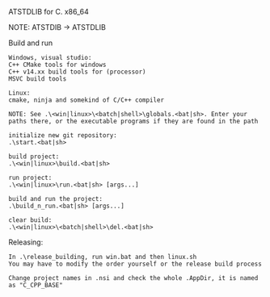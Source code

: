 ATSTDLIB for C. x86_64

NOTE: ATSTDIB -> ATSTDLIB

Build and run

    Windows, visual studio:
    C++ CMake tools for windows
    C++ v14.xx build tools for (processor)
    MSVC build tools

    Linux:
    cmake, ninja and somekind of C/C++ compiler

    NOTE: See .\<win|linux>\<batch|shell>\globals.<bat|sh>. Enter your paths there, or the executable programs if they are found in the path

    initialize new git repository:
    .\start.<bat|sh>

    build project:
    .\<win|linux>\build.<bat|sh>

    run project:
    .\<win|linux>\run.<bat|sh> [args...]

    build and run the project:
    .\build_n_run.<bat|sh> [args...]

    clear build:
    .\<win|linux>\<batch|shell>\del.<bat|sh>


Releasing:

    In .\release_building, run win.bat and then linux.sh
    You may have to modify the order yourself or the release build process

    Change project names in .nsi and check the whole .AppDir, it is named as "C_CPP_BASE"